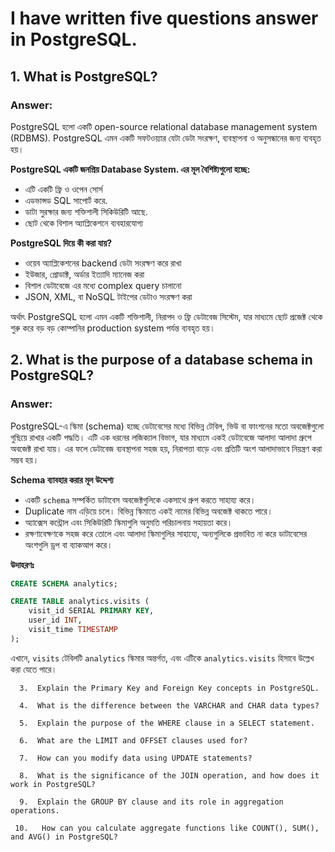 # I have written five questions answer in PostgreSQL.

## 1. What is PostgreSQL?

### Answer: 
PostgreSQL হলো একটি open-source relational database management system (RDBMS). PostgreSQL এমন একটি সফটওয়্যার যেটা ডেটা সংরক্ষণ, ব্যবস্থাপনা ও অনুসন্ধানের জন্য ব্যবহৃত হয়।

<b>PostgreSQL একটি জনপ্রিয় Database System. এর মূল বৈশিষ্ট্যগুলো হচ্ছে:</b>

- এটি একটি  ফ্রি ও ওপেন সোর্স
- এডভান্সড SQL সাপোর্ট  করে.
- ডাটা সুরক্ষার জন্য শক্তিশালী সিকিউরিটি আছে.
- ছোট থেকে বিশাল অ্যাপ্লিকেশনে ব্যবহারযোগ্য

<b>PostgreSQL দিয়ে কী করা যায়?</b>

- ওয়েব অ্যাপ্লিকেশনের backend ডেটা সংরক্ষণ করে রাখা
- ইউজার, প্রোডাক্ট, অর্ডার ইত্যাদি ম্যানেজ করা
- বিশাল ডেটাবেজে এর মধ্যে complex query চালানো
- JSON, XML, বা NoSQL টাইপের ডেটাও সংরক্ষণ করা

অর্থাৎ PostgreSQL হলো এমন একটি শক্তিশালী, নিরাপদ ও ফ্রি ডেটাবেজ সিস্টেম, যার মাধ্যমে ছোট প্রজেক্ট থেকে শুরু করে বড় বড় কোম্পানির production system পর্যন্ত ব্যবহৃত হয়। 

## 2. What is the purpose of a database schema in PostgreSQL?

### Answer: 

PostgreSQL-এ স্কিমা (schema) হচ্ছে ডেটাবেসের মধ্যে বিভিন্ন টেবিল, ভিউ বা ফাংশনের মতো অবজেক্টগুলো গুছিয়ে রাখার একটি পদ্ধতি। এটি এক ধরনের লজিক্যাল বিভাগ, যার মাধ্যমে একই ডেটাবেজে আলাদা আলাদা গ্রুপে অবজেক্ট রাখা যায়। এর ফলে ডেটাবেজ ব্যবস্থাপনা সহজ হয়, নিরাপত্তা বাড়ে এবং প্রতিটি অংশ আলাদাভাবে নিয়ন্ত্রণ করা সম্ভব হয়।

<b>Schema ব্যাবহার করার মূল উদ্দেশ্য</b>
- একটি `schema` সম্পর্কিত ডাটাবেস অবজেক্টগুলিকে একসাথে গ্রুপ করতে সাহায্য করে।
- Duplicate নাম এড়িয়ে চলে। বিভিন্ন স্কিমাতে একই নামের বিভিন্ন অবজেক্ট থাকতে পারে।
- অ্যাক্সেস কন্ট্রোল এবং সিকিউরিটি স্কিমাগুলি অনুমতি পরিচালনায় সহায়তা করে।
- রক্ষণাবেক্ষণকে সহজ করে তোলে এবং আলাদা স্কিমাগুলির সাহায্যে, অন্যগুলিকে প্রভাবিত না করে ডাটাবেসের অংশগুলি ড্রপ বা ব্যাকআপ করে।

<b>উদাহরণঃ</b>
```sql
CREATE SCHEMA analytics;

CREATE TABLE analytics.visits (
    visit_id SERIAL PRIMARY KEY,
    user_id INT,
    visit_time TIMESTAMP
);
```
এখানে, `visits` টেবিলটি `analytics` স্কিমার অন্তর্গত, এবং এটিকে `analytics.visits` হিসাবে উল্লেখ করা যেতে পারে।

      3.  Explain the Primary Key and Foreign Key concepts in PostgreSQL.

      4.  What is the difference between the VARCHAR and CHAR data types?

      5.  Explain the purpose of the WHERE clause in a SELECT statement.

      6.  What are the LIMIT and OFFSET clauses used for?

      7.  How can you modify data using UPDATE statements?

      8.  What is the significance of the JOIN operation, and how does it work in PostgreSQL?

      9.  Explain the GROUP BY clause and its role in aggregation operations.
      
     10.   How can you calculate aggregate functions like COUNT(), SUM(), and AVG() in PostgreSQL?